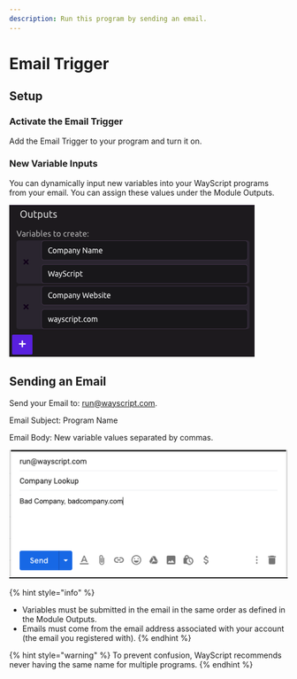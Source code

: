 ```yaml
---
description: Run this program by sending an email.
---
```


# Email Trigger

## Setup

### Activate the Email Trigger

Add the Email Trigger to your program and turn it on.

### New Variable Inputs

You can dynamically input new variables into your WayScript programs from your email. You can assign these values under the Module Outputs.

![](../.gitbook/assets/inputs.png)

## Sending an Email

Send your Email to: run@wayscript.com.

Email Subject: Program Name

Email Body: New variable values separated by commas.

![](../.gitbook/assets/email%20%281%29.png)

{% hint style="info" %}
* Variables must be submitted in the email in the same order as defined in the Module Outputs.
* Emails must come from the email address associated with your account \(the email you registered with\).
{% endhint %}

{% hint style="warning" %}
To prevent confusion, WayScript recommends never having the same name for multiple programs. 
{% endhint %}



